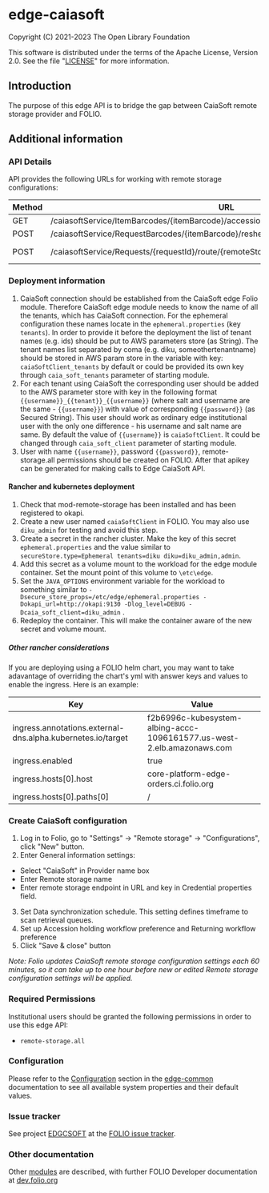 # edge-caiasoft

Copyright (C) 2021-2023 The Open Library Foundation

This software is distributed under the terms of the Apache License,
Version 2.0. See the file "[LICENSE](LICENSE)" for more information.

## Introduction
The purpose of this edge API is to bridge the gap between CaiaSoft remote storage provider and FOLIO.

## Additional information

### API Details
API provides the following URLs for working with remote storage configurations:

| Method | URL| Description | 
|---|---|---|
| GET | /caiasoftService/ItemBarcodes/{itemBarcode}/accessioned/{remoteStorageConfigurationId} | The polling API for accessions |
| POST | /caiasoftService/RequestBarcodes/{itemBarcode}/reshelved/{remoteStorageConfigurationId} | API for returning an item |
| POST | /caiasoftService/Requests/{requestId}/route/{remoteStorageConfigurationId} | Сheck-in by requestId and remoteStorageConfigurationId |

### Deployment information

1. CaiaSoft connection should be established from the CaiaSoft edge Folio module. Therefore CaiaSoft edge module needs to know the name of all the tenants, which has CaiaSoft connection. For the ephemeral configuration these names locate in the `ephemeral.properties` (key `tenants`). In order to provide it before the deployment the list of tenant names (e.g. ids) should be put to AWS parameters store (as String). The tenant names list separated by coma (e.g. diku, someothertenantname) should be stored in AWS param store in the variable with key: `caiaSoftClient_tenants` by default or could be provided its own key through `caia_soft_tenants` parameter of starting module.
2. For each tenant using CaiaSoft the corresponding user should be added to the AWS parameter store with key in the following format `{{username}}_{{tenant}}_{{username}}` (where salt and username are the same - `{{username}}`) with value of corresponding `{{password}}` (as Secured String). This user should work as ordinary edge institutional user with the only one difference - his username and salt name are same. By default the value of `{{username}}` is `caiaSoftClient`. It could be changed through `caia_soft_client` parameter of starting module.
3. User with name `{{username}}`, password `{{password}}`, remote-storage.all permissions should be created on FOLIO. After that apikey can be generated for making calls to Edge CaiaSoft API.

#### Rancher and kubernetes deployment
1. Check that mod-remote-storage has been installed and has been registered to okapi.
2. Create a new user named `caiaSoftClient` in FOLIO. You may also use `diku_admin` for testing and avoid this step.
3. Create a secret in the rancher cluster. Make the key of this secret `ephemeral.properties` and the value similar to `secureStore.type=Ephemeral tenants=diku diku=diku_admin,admin`.
4. Add this secret as a volume mount to the workload for the edge module container. Set the mount point of this volume to `\etc\edge`.
5. Set the `JAVA_OPTIONS` environment variable for the workload to something similar to `-Dsecure_store_props=/etc/edge/ephemeral.properties -Dokapi_url=http://okapi:9130 -Dlog_level=DEBUG -Dcaia_soft_client=diku_admin` . 
6. Redeploy the container. This will make the container aware of the new secret and volume mount.

##### Other rancher considerations
If you are deploying using a FOLIO helm chart, you may want to take adavantage of overriding the chart's yml with answer keys and values to enable the ingress. Here is an example:

| Key | Value |
|---|---|
|ingress.annotations.external-dns\.alpha\.kubernetes\.io/target|f2b6996c-kubesystem-albing-accc-1096161577.us-west-2.elb.amazonaws.com|
|ingress.enabled|true|
|ingress.hosts[0].host|core-platform-edge-orders.ci.folio.org|
|ingress.hosts[0].paths[0]|/|

### Create CaiaSoft configuration
1. Log in to Folio, go to "Settings" -> "Remote storage" -> "Configurations", click "New" button.
2. Enter General information settings:
* Select "CaiaSoft" in Provider name box
* Enter Remote storage name
* Enter remote storage endpoint in URL and key in Credential properties field.
3. Set Data synchronization schedule. This setting defines timeframe to scan retrieval queues.
4. Set up Accession holding workflow preference and Returning workflow preference
5. Click "Save & close" button

*Note: Folio updates CaiaSoft remote storage configuration settings each 60 minutes, so it can take up to one hour before new or edited Remote storage configuration settings will be applied.*

### Required Permissions
Institutional users should be granted the following permissions in order to use this edge API:
- `remote-storage.all`

### Configuration
Please refer to the [Configuration](https://github.com/folio-org/edge-common/blob/master/README.md#configuration) section in the [edge-common](https://github.com/folio-org/edge-common/blob/master/README.md) documentation to see all available system properties and their default values.

### Issue tracker
See project [EDGCSOFT](https://issues.folio.org/browse/EDGCSOFT)
at the [FOLIO issue tracker](https://dev.folio.org/guidelines/issue-tracker).

### Other documentation
Other [modules](https://dev.folio.org/source-code/#server-side) are described,
with further FOLIO Developer documentation at
[dev.folio.org](https://dev.folio.org/)

